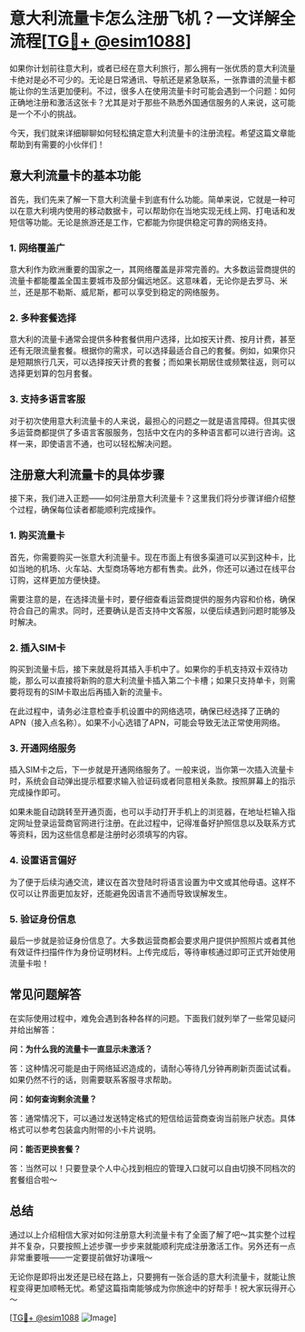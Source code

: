 # 意大利流量卡怎么注册飞机？一文详解全流程[[TG💪+ @esim1088](https://t.me/s/esim1088)]

如果你计划前往意大利，或者已经在意大利旅行，那么拥有一张优质的意大利流量卡绝对是必不可少的。无论是日常通讯、导航还是紧急联系，一张靠谱的流量卡都能让你的生活更加便利。不过，很多人在使用流量卡时可能会遇到一个问题：如何正确地注册和激活这张卡？尤其是对于那些不熟悉外国通信服务的人来说，这可能是一个不小的挑战。

今天，我们就来详细聊聊如何轻松搞定意大利流量卡的注册流程。希望这篇文章能帮助到有需要的小伙伴们！

## 意大利流量卡的基本功能

首先，我们先来了解一下意大利流量卡到底有什么功能。简单来说，它就是一种可以在意大利境内使用的移动数据卡，可以帮助你在当地实现无线上网、打电话和发短信等功能。无论是旅游还是工作，它都能为你提供稳定可靠的网络支持。

### 1. 网络覆盖广

意大利作为欧洲重要的国家之一，其网络覆盖是非常完善的。大多数运营商提供的流量卡都能覆盖全国主要城市及部分偏远地区。这意味着，无论你是去罗马、米兰，还是那不勒斯、威尼斯，都可以享受到稳定的网络服务。

### 2. 多种套餐选择

意大利的流量卡通常会提供多种套餐供用户选择，比如按天计费、按月计费，甚至还有无限流量套餐。根据你的需求，可以选择最适合自己的套餐。例如，如果你只是短期旅行几天，可以选择按天计费的套餐；而如果长期居住或频繁往返，则可以选择更划算的包月套餐。

### 3. 支持多语言客服

对于初次使用意大利流量卡的人来说，最担心的问题之一就是语言障碍。但其实很多运营商都提供了多语言客服服务，包括中文在内的多种语言都可以进行咨询。这样一来，即使语言不通，也可以轻松解决问题。

## 注册意大利流量卡的具体步骤

接下来，我们进入正题——如何注册意大利流量卡？这里我们将分步骤详细介绍整个过程，确保每位读者都能顺利完成操作。

### 1. 购买流量卡

首先，你需要购买一张意大利流量卡。现在市面上有很多渠道可以买到这种卡，比如当地的机场、火车站、大型商场等地方都有售卖。此外，你还可以通过在线平台订购，这样更加方便快捷。

需要注意的是，在选择流量卡时，要仔细查看运营商提供的服务内容和价格，确保符合自己的需求。同时，还要确认是否支持中文客服，以便后续遇到问题时能够及时解决。

### 2. 插入SIM卡

购买到流量卡后，接下来就是将其插入手机中了。如果你的手机支持双卡双待功能，那么可以直接将新购的意大利流量卡插入第二个卡槽；如果只支持单卡，则需要将现有的SIM卡取出后再插入新的流量卡。

在此过程中，请务必注意检查手机设置中的网络选项，确保已经选择了正确的APN（接入点名称）。如果不小心选错了APN，可能会导致无法正常使用网络。

### 3. 开通网络服务

插入SIM卡之后，下一步就是开通网络服务了。一般来说，当你第一次插入流量卡时，系统会自动弹出提示框要求输入验证码或者同意相关条款。按照屏幕上的指示完成操作即可。

如果未能自动跳转至开通页面，也可以手动打开手机上的浏览器，在地址栏输入指定网址登录运营商官网进行注册。在此过程中，记得准备好护照信息以及联系方式等资料，因为这些信息都是注册时必须填写的内容。

### 4. 设置语言偏好

为了便于后续沟通交流，建议在首次登陆时将语言设置为中文或其他母语。这样不仅可以让界面更加友好，还能避免因语言不通而导致误解发生。

### 5. 验证身份信息

最后一步就是验证身份信息了。大多数运营商都会要求用户提供护照照片或者其他有效证件扫描件作为身份证明材料。上传完成后，等待审核通过即可正式开始使用流量卡啦！

## 常见问题解答

在实际使用过程中，难免会遇到各种各样的问题。下面我们就列举了一些常见疑问并给出解答：

**问：为什么我的流量卡一直显示未激活？**

答：这种情况可能是由于网络延迟造成的，请耐心等待几分钟再刷新页面试试看。如果仍然不行的话，则需要联系客服寻求帮助。

**问：如何查询剩余流量？**

答：通常情况下，可以通过发送特定格式的短信给运营商查询当前账户状态。具体格式可以参考包装盒内附带的小卡片说明。

**问：能否更换套餐？**

答：当然可以！只要登录个人中心找到相应的管理入口就可以自由切换不同档次的套餐组合啦～

## 总结

通过以上介绍相信大家对如何注册意大利流量卡有了全面了解了吧～其实整个过程并不复杂，只要按照上述步骤一步步来就能顺利完成注册激活工作。另外还有一点非常重要哦——一定要提前做好功课哦～

无论你是即将出发还是已经在路上，只要拥有一张合适的意大利流量卡，就能让旅程变得更加顺畅无忧。希望这篇指南能够成为你旅途中的好帮手！祝大家玩得开心～

[[TG💪+ @esim1088](https://t.me/s/esim1088) ![Image](https://i.postimg.cc/4NQfJmqS/Snipaste-2025-05-13-00-14-12.png)]